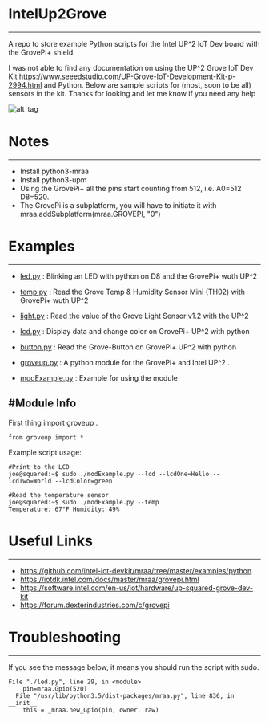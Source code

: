 # IntelUp2Grove
----
A repo to store example Python scripts for the Intel UP^2 IoT Dev board with the GrovePi+ shield. 

I was not able to find any documentation on using the UP^2 Grove IoT Dev Kit <https://www.seeedstudio.com/UP-Grove-IoT-Development-Kit-p-2994.html> and Python. Below are sample scripts for (most, soon to be all) sensors in the kit. Thanks for looking and let me know if you need any help 

![alt_tag](https://pbs.twimg.com/media/DrRYbAjU4AAmp2X.jpg)


# Notes
---- 
  - Install python3-mraa 
  - Install python3-upm 
  - Using the GrovePi+ all the pins start counting from 512, i.e. A0=512 D8=520. 
  - The GrovePi is a subplatform, you will have to initiate it with mraa.addSubplatform(mraa.GROVEPI, "0") 

# Examples
---- 
  - [led.py](led.py) : Blinking an LED with python on D8 and the GrovePi+ wuth UP^2 
  - [temp.py](temp.py) : Read the Grove Temp & Humidity Sensor Mini (TH02) with GrovePi+ wuth UP^2
  - [light.py](light.py) : Read the value of the Grove Light Sensor v1.2 with the UP^2 
  - [lcd.py](lcd.py) : Display data and change color on GrovePi+ UP^2 with python 
  - [button.py](button.py) : Read the Grove-Button on GrovePi+ UP^2 with python 

  - [groveup.py](groveup.py) : A python module for the GrovePi+ and Intel UP^2 . 
  - [modExample.py](modExample.py) : Example for using the module


#Module Info
----
First thing import groveup . 

    from groveup import * 


Example script usage: 

    #Print to the LCD 
    joe@squared:~$ sudo ./modExample.py --lcd --lcdOne=Hello --lcdTwo=World --lcdColor=green 
      
    #Read the temperature sensor
    joe@squared:~$ sudo ./modExample.py --temp
    Temperature: 67°F Humidity: 49%


# Useful Links
----
 - https://github.com/intel-iot-devkit/mraa/tree/master/examples/python
 - https://iotdk.intel.com/docs/master/mraa/grovepi.html
 - https://software.intel.com/en-us/iot/hardware/up-squared-grove-dev-kit
 - https://forum.dexterindustries.com/c/grovepi

# Troubleshooting
----
 If you see the message below, it means you should run the script with sudo. 


    File "./led.py", line 29, in <module>
        pin=mraa.Gpio(520)
      File "/usr/lib/python3.5/dist-packages/mraa.py", line 836, in __init__
        this = _mraa.new_Gpio(pin, owner, raw)

